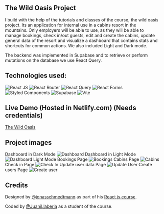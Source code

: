 ## The Wild Oasis Project
I build with the help of the tutorials and classes of the course, the wild oasis project. Its an application for internal use in a cabins resort in the mountains. Only employers will be able to use, as they will be able to manage bookings, check in/out guests, edit and create the cabins, update general data of the resort and visualize a dashboard that contains stats and shortcuts for common actions.
We also included Light and Dark mode.

The backend was implemented in Supabase and to retrieve or perform mutations on the database we use React Query.

## Technologies used:
![React JS](https://img.shields.io/badge/React-20232A?style=for-the-badge&logo=react&logoColor=61DAFB)
![React Router](https://img.shields.io/badge/React_Router-CA4245?style=for-the-badge&logo=react-router&logoColor=white)
![React Query](https://img.shields.io/badge/React_Query-FF4154?style=for-the-badge&logo=React_Query&logoColor=white)
![React Forms](https://img.shields.io/badge/React%20Hook%20Form-EC5990.svg?style=for-the-badge&logo=React-Hook-Form&logoColor=white)
![Styled Components](https://img.shields.io/badge/styled--components-DB7093?style=for-the-badge&logo=styled-components&logoColor=white)
![Supabase](https://img.shields.io/badge/Supabase-181818?style=for-the-badge&logo=supabase&logoColor=white)
![Vite](https://img.shields.io/badge/Vite-B73BFE?style=for-the-badge&logo=vite&logoColor=FFD62E)

## Live Demo (Hosted in Netlify.com) (Needs credentials)
[The Wild Oasis](https://oasis-cabins.netlify.app/dashboard)

## Project images
Dashboard in Dark Mode
![Dashboard](https://liwvkflxgbseaamrvgks.supabase.co/storage/v1/object/public/extra-img/screen1.png?t=2023-07-24T13%3A46%3A23.202Z)
Dashboard in Light Mode
![Dashboard Light Mode](https://liwvkflxgbseaamrvgks.supabase.co/storage/v1/object/public/extra-img/screen7-light.png)
Bookings Page
![Bookings](https://liwvkflxgbseaamrvgks.supabase.co/storage/v1/object/public/extra-img/screen2.png)
Cabins Page
![Cabins](https://liwvkflxgbseaamrvgks.supabase.co/storage/v1/object/public/extra-img/screen3.png)
Check in Page
![Check In](https://liwvkflxgbseaamrvgks.supabase.co/storage/v1/object/public/extra-img/screen5.png)
Update user data Page
![Update User](https://liwvkflxgbseaamrvgks.supabase.co/storage/v1/object/public/extra-img/screen6.png)
Create users Page
![Create user](https://liwvkflxgbseaamrvgks.supabase.co/storage/v1/object/public/extra-img/screen4.png)

## Credits
Designed by [@jonasschmedtmann](https://github.com/jonasschmedtmann) as part of his [React.js course](https://www.udemy.com/course/the-ultimate-react-course/).

Coded by [@JuaniLlaberia](https://github.com/JuaniLlaberia) as a student of the course.
